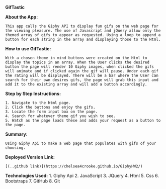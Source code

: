 **GifTastic**

**About the App:**

    This app calls the Giphy API to display fun gifs on the web page for the viewing pleasure. The use of Javascript and jQuery allow only the themed array of gifs to appear as requested. Using a loop to append a button for each string in the array and displaying those to the Html.

**How to use GifTastic:**
    
    With a chosen theme in mind buttons were created on the Html to display the topics in an array. When the User clicks the desired button the page will render 10 Giphy images, when clicked the gifs will animate and if clicked again the gif will pause. Under each gif the rating will be displayed. There will be a bar where the User can search for their own desires gifs, the page will grab this input and add it to the existing array and will add a button accordingly.

**Step by Step Instructions:**

    1. Navigate to the html page.
    2. Click the buttons and enjoy the gifs.
    3. Locate the form input box on the page.
    4. Search for whatever theme gif you wish to see.
    5. Watch as the page loads these and adds your request as a button to the page.

**Summary:**

    Using Giphy Api to make a web page that populates with gifs of your choosing.

**Deployed Version Link:**

    [(..github link)](https://chelsea4crooke.github.io/GiphyHW2/)

**Technologies Used:**
    1. Giphy Api
    2. JavaScript
    3. JQuery
    4. Html
    5. Css
    6. Bootstraps
    7. GitHub
    8. Git